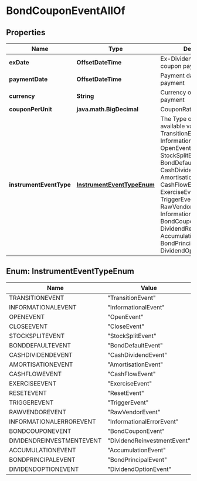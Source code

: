 

# BondCouponEventAllOf


## Properties

Name | Type | Description | Notes
------------ | ------------- | ------------- | -------------
**exDate** | **OffsetDateTime** | Ex-Dividend date of the coupon payment | 
**paymentDate** | **OffsetDateTime** | Payment date of the coupon payment | 
**currency** | **String** | Currency of the coupon payment | 
**couponPerUnit** | **java.math.BigDecimal** | CouponRate*Principal | 
**instrumentEventType** | [**InstrumentEventTypeEnum**](#InstrumentEventTypeEnum) | The Type of Event. The available values are: TransitionEvent, InformationalEvent, OpenEvent, CloseEvent, StockSplitEvent, BondDefaultEvent, CashDividendEvent, AmortisationEvent, CashFlowEvent, ExerciseEvent, ResetEvent, TriggerEvent, RawVendorEvent, InformationalErrorEvent, BondCouponEvent, DividendReinvestmentEvent, AccumulationEvent, BondPrincipalEvent, DividendOptionEvent | 



## Enum: InstrumentEventTypeEnum

Name | Value
---- | -----
TRANSITIONEVENT | &quot;TransitionEvent&quot;
INFORMATIONALEVENT | &quot;InformationalEvent&quot;
OPENEVENT | &quot;OpenEvent&quot;
CLOSEEVENT | &quot;CloseEvent&quot;
STOCKSPLITEVENT | &quot;StockSplitEvent&quot;
BONDDEFAULTEVENT | &quot;BondDefaultEvent&quot;
CASHDIVIDENDEVENT | &quot;CashDividendEvent&quot;
AMORTISATIONEVENT | &quot;AmortisationEvent&quot;
CASHFLOWEVENT | &quot;CashFlowEvent&quot;
EXERCISEEVENT | &quot;ExerciseEvent&quot;
RESETEVENT | &quot;ResetEvent&quot;
TRIGGEREVENT | &quot;TriggerEvent&quot;
RAWVENDOREVENT | &quot;RawVendorEvent&quot;
INFORMATIONALERROREVENT | &quot;InformationalErrorEvent&quot;
BONDCOUPONEVENT | &quot;BondCouponEvent&quot;
DIVIDENDREINVESTMENTEVENT | &quot;DividendReinvestmentEvent&quot;
ACCUMULATIONEVENT | &quot;AccumulationEvent&quot;
BONDPRINCIPALEVENT | &quot;BondPrincipalEvent&quot;
DIVIDENDOPTIONEVENT | &quot;DividendOptionEvent&quot;



